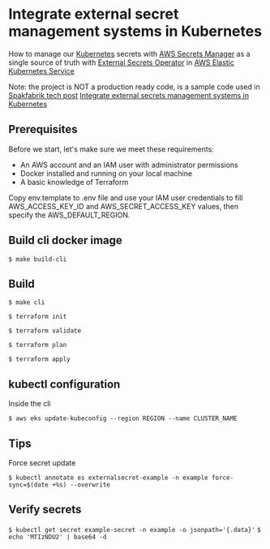 # Integrate external secret management systems in Kubernetes

How to manage our [Kubernetes](https://kubernetes.io) secrets with [AWS Secrets Manager](https://aws.amazon.com/secrets-manager/) 
as a single source of truth with [External Secrets Operator](https://external-secrets.io/) in [AWS Elastic Kubernetes Service](https://aws.amazon.com/eks/)

Note: the project is NOT a production ready code, is a sample code used in [Spakfabrik tech post](https://tech.sparkfabrik.com/)
[Integrate external secrets management systems in Kubernetes](https://tech.sparkfabrik.com/en/blog/integrate-external-secrets-management-systems-in-kubernetes/)


## Prerequisites

Before we start, let's make sure we meet these requirements:

- An AWS account and an IAM user with administrator permissions
- Docker installed and running on your local machine
- A basic knowledge of Terraform

Copy env.template to .env file and use your IAM user credentials to fill AWS_ACCESS_KEY_ID and
AWS_SECRET_ACCESS_KEY values, then specify the AWS_DEFAULT_REGION.

## Build cli docker image

`$ make build-cli`

## Build

`$ make cli`

`$ terraform init`

`$ terraform validate`

`$ terraform plan`

`$ terraform apply`

## kubectl configuration

Inside the cli

`$ aws eks update-kubeconfig --region REGION --name CLUSTER_NAME`

## Tips

Force secret update

`$ kubectl annotate es externalsecret-example -n example force-sync=$(date +%s) --overwrite`

## Verify secrets

`$ kubectl get secret example-secret -n example -o jsonpath='{.data}'`
`$ echo 'MTIzNDU2' | base64 -d`
